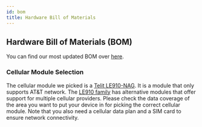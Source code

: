 ```yaml
---
id: bom
title: Hardware Bill of Materials
---
```


## Hardware Bill of Materials (BOM)

You can find our most updated BOM over [here][1].

### Cellular Module Selection

The cellular module we picked is a [Telit LE910-NAG][2]. It is a module that
only supports AT&T network. The [LE910 family][3] has alternative modules that
offer support for multiple cellular providers. Please check the data coverage
of the area you want to put your device in for picking the correct cellular
module. Note that you also need a cellular data plan and a SIM card to ensure
network connectivity.

[1]: https://drive.google.com/open?id=1WqZEwrMn0YtipQEH7p_CY4DoMpcck4VHPD6FeaK7hyM
[2]: https://shop.dcsbusiness.com/product/le910-mini-pcie/
[3]: https://www.telit.com/wp-content/uploads/2017/09/Telit_xE910_Mini_PCIe_Adapter_HW_USER_GUIDE_r11.pdf
